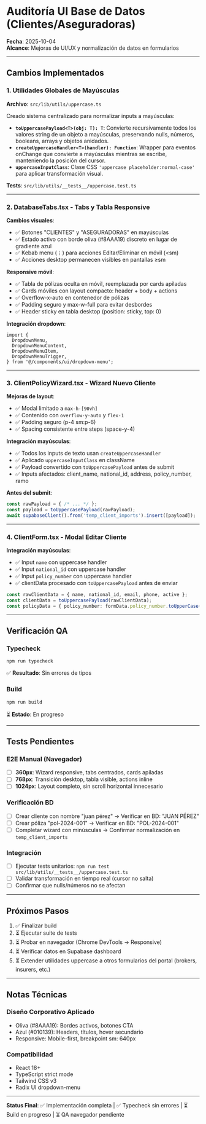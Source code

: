 # Auditoría UI Base de Datos (Clientes/Aseguradoras)

**Fecha**: 2025-10-04  
**Alcance**: Mejoras de UI/UX y normalización de datos en formularios

---

## Cambios Implementados

### 1. Utilidades Globales de Mayúsculas

**Archivo**: `src/lib/utils/uppercase.ts`

Creado sistema centralizado para normalizar inputs a mayúsculas:

- **`toUppercasePayload<T>(obj: T): T`**: Convierte recursivamente todos los valores string de un objeto a mayúsculas, preservando nulls, números, booleans, arrays y objetos anidados.
- **`createUppercaseHandler<T>(handler): Function`**: Wrapper para eventos onChange que convierte a mayúsculas mientras se escribe, manteniendo la posición del cursor.
- **`uppercaseInputClass`**: Clase CSS `'uppercase placeholder:normal-case'` para aplicar transformación visual.

**Tests**: `src/lib/utils/__tests__/uppercase.test.ts`

---

### 2. DatabaseTabs.tsx - Tabs y Tabla Responsive

**Cambios visuales**:
- ✅ Botones "CLIENTES" y "ASEGURADORAS" en mayúsculas
- ✅ Estado activo con borde oliva (#8AAA19) discreto en lugar de gradiente azul
- ✅ Kebab menu (⋮) para acciones Editar/Eliminar en móvil (<sm)
- ✅ Acciones desktop permanecen visibles en pantallas ≥sm

**Responsive móvil**:
- ✅ Tabla de pólizas oculta en móvil, reemplazada por cards apiladas
- ✅ Cards móviles con layout compacto: header + body + actions
- ✅ Overflow-x-auto en contenedor de pólizas
- ✅ Padding seguro y max-w-full para evitar desbordes
- ✅ Header sticky en tabla desktop (position: sticky, top: 0)

**Integración dropdown**:
```tsx
import {
  DropdownMenu,
  DropdownMenuContent,
  DropdownMenuItem,
  DropdownMenuTrigger,
} from '@/components/ui/dropdown-menu';
```

---

### 3. ClientPolicyWizard.tsx - Wizard Nuevo Cliente

**Mejoras de layout**:
- ✅ Modal limitado a `max-h-[90vh]`
- ✅ Contenido con `overflow-y-auto` y `flex-1`
- ✅ Padding seguro (p-4 sm:p-6)
- ✅ Spacing consistente entre steps (space-y-4)

**Integración mayúsculas**:
- ✅ Todos los inputs de texto usan `createUppercaseHandler`
- ✅ Aplicado `uppercaseInputClass` en className
- ✅ Payload convertido con `toUppercasePayload` antes de submit
- ✅ Inputs afectados: client_name, national_id, address, policy_number, ramo

**Antes del submit**:
```ts
const rawPayload = { /* ... */ };
const payload = toUppercasePayload(rawPayload);
await supabaseClient().from('temp_client_imports').insert([payload]);
```

---

### 4. ClientForm.tsx - Modal Editar Cliente

**Integración mayúsculas**:
- ✅ Input `name` con uppercase handler
- ✅ Input `national_id` con uppercase handler  
- ✅ Input `policy_number` con uppercase handler
- ✅ clientData procesado con `toUppercasePayload` antes de enviar

```ts
const rawClientData = { name, national_id, email, phone, active };
const clientData = toUppercasePayload(rawClientData);
const policyData = { policy_number: formData.policy_number.toUpperCase() };
```

---

## Verificación QA

### Typecheck
```bash
npm run typecheck
```
✅ **Resultado**: Sin errores de tipos

### Build
```bash
npm run build
```
⏳ **Estado**: En progreso

---

## Tests Pendientes

### E2E Manual (Navegador)
- [ ] **360px**: Wizard responsive, tabs centrados, cards apiladas
- [ ] **768px**: Transición desktop, tabla visible, actions inline
- [ ] **1024px**: Layout completo, sin scroll horizontal innecesario

### Verificación BD
- [ ] Crear cliente con nombre "juan pérez" → Verificar en BD: "JUAN PÉREZ"
- [ ] Crear póliza "pol-2024-001" → Verificar en BD: "POL-2024-001"
- [ ] Completar wizard con minúsculas → Confirmar normalización en `temp_client_imports`

### Integración
- [ ] Ejecutar tests unitarios: `npm run test src/lib/utils/__tests__/uppercase.test.ts`
- [ ] Validar transformación en tiempo real (cursor no salta)
- [ ] Confirmar que nulls/números no se afectan

---

## Próximos Pasos

1. ✅ Finalizar build
2. ⏳ Ejecutar suite de tests
3. ⏳ Probar en navegador (Chrome DevTools → Responsive)
4. ⏳ Verificar datos en Supabase dashboard
5. ⏳ Extender utilidades uppercase a otros formularios del portal (brokers, insurers, etc.)

---

## Notas Técnicas

### Diseño Corporativo Aplicado
- Oliva (#8AAA19): Bordes activos, botones CTA
- Azul (#010139): Headers, títulos, hover secundario
- Responsive: Mobile-first, breakpoint sm: 640px

### Compatibilidad
- React 18+
- TypeScript strict mode
- Tailwind CSS v3
- Radix UI dropdown-menu

---

**Status Final**: ✅ Implementación completa | ✅ Typecheck sin errores | ⏳ Build en progreso | ⏳ QA navegador pendiente
